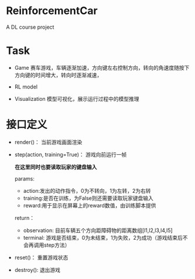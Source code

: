 # ReinforcementCar
A DL course project

# Task
- Game
赛车游戏，车辆逐渐加速，方向键左右控制方向，转向的角速度随按下方向键的时间增大，转向时逐渐减速，

- RL model

- Visualization
模型可视化，展示运行过程中的模型推理

# 接口定义
- render()：
  当前游戏画面渲染
- step(action, training=True)：
  游戏向前运行一帧
  
  **在这里同时也要读取玩家的键盘输入**
  
  params:
  
    - action:发出的动作指令，0为不转向，1为左转，2为右转
    - training:是否在训练，为False则还需要读取玩家键盘输入
    - reward:用于显示在屏幕上的reward数值，由训练脚本提供
  
  return：
    
    - observation: 目前车辆五个方向距障碍物的距离数组[l1,l2,l3,l4,l5]
    - terminal: 游戏是否结束，0为未结束，1为失败，2为成功（游戏结束后不会再调用step方法）
    
- reset()：
  重置游戏状态
    
- destroy():
  退出游戏
